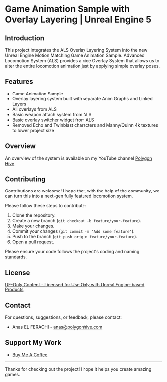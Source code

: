 # Game Animation Sample with Overlay Layering | Unreal Engine 5

## Introduction

This project integrates the ALS Overlay Layering System into the new Unreal Engine Motion Matching Game Animation Sample.
Advanced Locomotion System (ALS) provides a nice Overlay System that allows us to alter the entire locomotion animation just by applying simple overlay poses. 

## Features

- Game Animation Sample
- Overlay layering system built with separate Anim Graphs and Linked Layers
- All overlays from ALS
- Basic weapon attach system from ALS
- Basic overlay switcher widget from ALS
- Removed Echo and Twinblast characters and Manny/Quinn 4k textures to lower project size

## Overview

An overview of the system is available on my YouTube channel [Polygon Hive](https://www.youtube.com/watch?v=RDWNfIqvWBk&list=PLs9e0eJQMI2aaulgKJzC8feN1UEwDkEnq)

## Contributing

Contributions are welcome! I hope that, with the help of the community, we can turn this into a next-gen fully featured locomotion system. 

Please follow these steps to contribute:

1. Clone the repository.
2. Create a new branch (`git checkout -b feature/your-feature`).
3. Make your changes.
4. Commit your changes (`git commit -m 'Add some feature'`).
5. Push to the branch (`git push origin feature/your-feature`).
6. Open a pull request.

Please ensure your code follows the project's coding and naming standards.

## License

[UE-Only Content - Licensed for Use Only with Unreal Engine-based Products](https://www.unrealengine.com/en-US/eula/content)

## Contact

For questions, suggestions, or feedback, please contact:

- Anas EL FERACHI - [anas@polygonhive.com](mailto:anas@polygonhive.com)

## Support My Work

- [Buy Me A Coffee](https://buymeacoffee.com/PolygonHive)

---

Thanks for checking out the project! I hope it helps you create amazing games.


